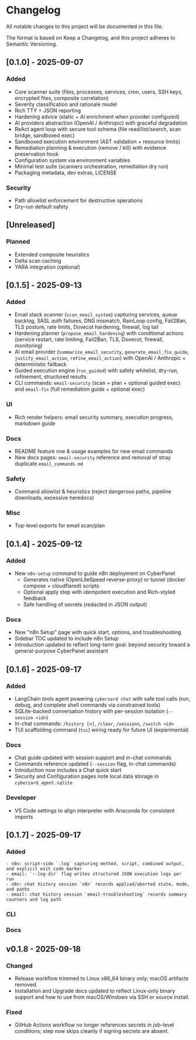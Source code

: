# Changelog

All notable changes to this project will be documented in this file.

The format is based on Keep a Changelog, and this project adheres to Semantic Versioning.

## [0.1.0] - 2025-09-07
### Added
- Core scanner suite (files, processes, services, cron, users, SSH keys, encrypted files, composite correlation)
- Severity classification and rationale model
- Rich TTY + JSON reporting
- Hardening advice (static + AI enrichment when provider configured)
- AI providers abstraction (OpenAI / Anthropic) with graceful degradation
- ReAct agent loop with secure tool schema (file read/list/search, scan bridge, sandboxed exec)
- Sandboxed execution environment (AST validation + resource limits)
- Remediation planning & execution (remove / kill) with evidence preservation hook
- Configuration system via environment variables
- Minimal test suite (scanners orchestration, remediation dry run)
- Packaging metadata, dev extras, LICENSE

### Security
- Path allowlist enforcement for destructive operations
- Dry-run default safety

## [Unreleased]
### Planned
- Extended composite heuristics
- Delta scan caching
- YARA integration (optional)

## [0.1.5] - 2025-09-13
### Added
- Email stack scanner (`scan_email_system`) capturing services, queue backlog, SASL auth failures, DNS mismatch, RainLoop config, Fail2Ban, TLS posture, rate limits, Dovecot hardening, firewall, log tail
- Hardening planner (`propose_email_hardening`) with conditional actions (service restart, rate limiting, Fail2Ban, TLS, Dovecot, firewall, monitoring)
- AI email provider (`summarize_email_security`, `generate_email_fix_guide`, `justify_email_action`, `refine_email_action`) with OpenAI / Anthropic + deterministic fallback
- Guided execution engine (`run_guided`) with safety whitelist, dry-run, refinement, structured results
- CLI commands: `email-security` (scan + plan + optional guided exec) and `email-fix` (full remediation guide + optional exec)
### UI
- Rich render helpers: email security summary, execution progress, markdown guide
### Docs
- README feature row & usage examples for new email commands
- New docs pages: `email-security` reference and removal of stray duplicate `email_commands.md`
### Safety
- Command allowlist & heuristics (reject dangerous paths, pipeline downloads, excessive heredocs)
### Misc
- Top-level exports for email scan/plan

## [0.1.4] - 2025-09-12
### Added
- New `n8n-setup` command to guide n8n deployment on CyberPanel
	- Generates native (OpenLiteSpeed reverse-proxy) or tunnel (docker compose + cloudflared) scripts
	- Optional apply step with idempotent execution and Rich-styled feedback
	- Safe handling of secrets (redacted in JSON output)
### Docs
- New "n8n Setup" page with quick start, options, and troubleshooting
- Sidebar TOC updated to include n8n Setup
- Introduction updated to reflect long-term goal: beyond security toward a general-purpose CyberPanel assistant

## [0.1.6] - 2025-09-17
### Added
- LangChain tools agent powering `cyberzard chat` with safe tool calls (run, debug, and complete shell commands via constrained tools)
- SQLite-backed conversation history with per-session isolation (`--session <id>`)
- In-chat commands: `/history [n]`, `/clear`, `/sessions`, `/switch <id>`
- TUI scaffolding command (`tui`) wiring ready for future UI (experimental)
### Docs
- Chat guide updated with session support and in-chat commands
- Commands reference updated (`--session` flag, in-chat commands)
- Introduction now includes a Chat quick start
- Security and Configuration pages note local data storage in `cyberzard_agent.sqlite`
### Developer
- VS Code settings to align interpreter with Anaconda for consistent imports

## [0.1.7] - 2025-09-17
### Added
	- n8n: script-side `.log` capturing method, script, combined output, and explicit exit code marker
	- email: `--log-dir` flag writes structured JSON execution logs per run
	- n8n: chat history session `n8n` records applied/aborted state, mode, and paths
	- email: chat history session `email-troubleshooting` records summary counters and log path
### CLI
### Docs
## v0.1.8 - 2025-09-18
### Changed
- Release workflow trimmed to Linux x86_64 binary only; macOS artifacts removed.
- Installation and Upgrade docs updated to reflect Linux-only binary support and how to use from macOS/Windows via SSH or source install.

### Fixed
- GitHub Actions workflow no longer references secrets in job-level conditions; step now skips cleanly if signing secrets are absent.

